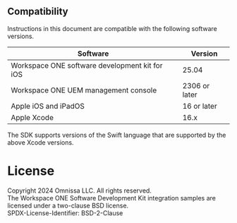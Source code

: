 ## Compatibility
Instructions in this document are compatible with the following software
versions.

Software                                       | Version
-----------------------------------------------|--------------
Workspace ONE software development kit for iOS | 25.04
Workspace ONE UEM management console           | 2306 or later
Apple iOS and iPadOS                           | 16 or later
Apple Xcode                                    | 16.x

The SDK supports versions of the Swift language that are supported by the above
Xcode versions.

# License
Copyright 2024 Omnissa LLC. All rights reserved.  
The Workspace ONE Software Development Kit integration samples are licensed
under a two-clause BSD license.  
SPDX-License-Identifier: BSD-2-Clause
